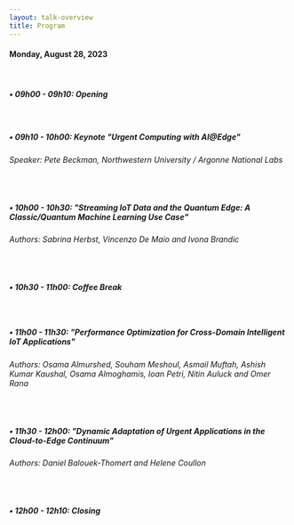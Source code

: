 ```yaml
---
layout: talk-overview
title: Program
---
```


<h4>
Monday, August 28, 2023
</h4>
<br>

<h5>• 09h00 - 09h10:  Opening</h5>
<br>

<h5>• 09h10 - 10h00: Keynote "Urgent Computing with AI@Edge"</h5>
<h6>Speaker: Pete Beckman, Northwestern University / Argonne National Labs </h6>
<br>

 <h5>• 10h00 - 10h30:
"Streaming IoT Data and the Quantum Edge: A Classic/Quantum Machine Learning Use Case" </h5>
   <h6> Authors: Sabrina Herbst, Vincenzo De Maio and Ivona Brandic </h6>
<br>

<h5>• 10h30 - 11h00: Coffee Break <h5>
<br>

<h5>• 11h00 - 11h30: "Performance Optimization for Cross-Domain Intelligent IoT Applications" </h5>
<h6> Authors: Osama Almurshed, Souham Meshoul, Asmail Muftah, Ashish Kumar Kaushal, Osama Almoghamis, Ioan Petri, Nitin Auluck and Omer Rana </h6>
<br>

<h5>• 11h30 - 12h00:
"Dynamic Adaptation of Urgent Applications in the Cloud-to-Edge Continuum" </h5>
<h6> Authors: Daniel Balouek-Thomert and Helene Coullon </h6>
<br>

<h5>• 12h00 - 12h10:  Closing</h5>
